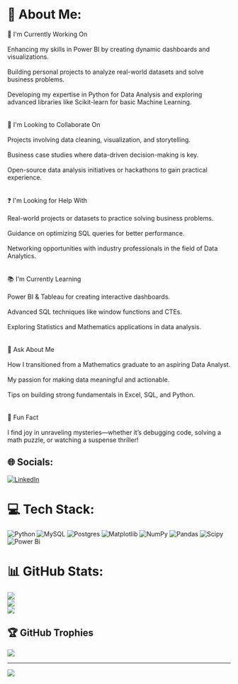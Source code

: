 # 💫 About Me:
🌟 I'm Currently Working On<br><br>Enhancing my skills in Power BI by creating dynamic dashboards and visualizations.<br><br>Building personal projects to analyze real-world datasets and solve business problems.<br><br>Developing my expertise in Python for Data Analysis and exploring advanced libraries like Scikit-learn for basic Machine Learning.<br><br><br>🤝 I'm Looking to Collaborate On<br><br>Projects involving data cleaning, visualization, and storytelling.<br><br>Business case studies where data-driven decision-making is key.<br><br>Open-source data analysis initiatives or hackathons to gain practical experience.<br><br><br>❓ I'm Looking for Help With<br><br>Real-world projects or datasets to practice solving business problems.<br><br>Guidance on optimizing SQL queries for better performance.<br><br>Networking opportunities with industry professionals in the field of Data Analytics.<br><br><br>📚 I'm Currently Learning<br><br>Power BI & Tableau for creating interactive dashboards.<br><br>Advanced SQL techniques like window functions and CTEs.<br><br>Exploring Statistics and Mathematics applications in data analysis.<br><br><br>🧐 Ask About Me<br><br>How I transitioned from a Mathematics graduate to an aspiring Data Analyst.<br><br>My passion for making data meaningful and actionable.<br><br>Tips on building strong fundamentals in Excel, SQL, and Python.<br><br><br>🎲 Fun Fact<br><br>I find joy in unraveling mysteries—whether it’s debugging code, solving a math puzzle, or watching a suspense thriller!


## 🌐 Socials:
[![LinkedIn](https://img.shields.io/badge/LinkedIn-%230077B5.svg?logo=linkedin&logoColor=white)](https://linkedin.com/in/linkedin.com/in/biswajitsasmal) 

# 💻 Tech Stack:
![Python](https://img.shields.io/badge/python-3670A0?style=for-the-badge&logo=python&logoColor=ffdd54) ![MySQL](https://img.shields.io/badge/mysql-4479A1.svg?style=for-the-badge&logo=mysql&logoColor=white) ![Postgres](https://img.shields.io/badge/postgres-%23316192.svg?style=for-the-badge&logo=postgresql&logoColor=white) ![Matplotlib](https://img.shields.io/badge/Matplotlib-%23ffffff.svg?style=for-the-badge&logo=Matplotlib&logoColor=black) ![NumPy](https://img.shields.io/badge/numpy-%23013243.svg?style=for-the-badge&logo=numpy&logoColor=white) ![Pandas](https://img.shields.io/badge/pandas-%23150458.svg?style=for-the-badge&logo=pandas&logoColor=white) ![Scipy](https://img.shields.io/badge/SciPy-%230C55A5.svg?style=for-the-badge&logo=scipy&logoColor=%white) ![Power Bi](https://img.shields.io/badge/power_bi-F2C811?style=for-the-badge&logo=powerbi&logoColor=black)
# 📊 GitHub Stats:
![](https://github-readme-stats.vercel.app/api?username=Coderbiswajit24&theme=dark&hide_border=false&include_all_commits=false&count_private=false)<br/>
![](https://github-readme-streak-stats.herokuapp.com/?user=Coderbiswajit24&theme=dark&hide_border=false)<br/>
![](https://github-readme-stats.vercel.app/api/top-langs/?username=Coderbiswajit24&theme=dark&hide_border=false&include_all_commits=false&count_private=false&layout=compact)

## 🏆 GitHub Trophies
![](https://github-profile-trophy.vercel.app/?username=Coderbiswajit24&theme=radical&no-frame=false&no-bg=false&margin-w=4)

---
[![](https://visitcount.itsvg.in/api?id=Coderbiswajit24&icon=0&color=0)](https://visitcount.itsvg.in)

<!-- Proudly created with GPRM ( https://gprm.itsvg.in ) -->
